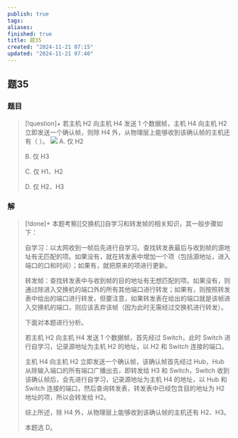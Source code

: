 ```yaml
---
publish: true
tags: 
aliases: 
finished: true
title: 题35
created: "2024-11-21 07:15"
updated: "2024-11-21 07:40"
---
```

## 题35
### 题目
> [!question]+
> 若主机 H2 向主机 H4 发送 1 个数据帧，主机 H4 向主机 H2 立即发送一个确认帧，则除 H4 外，从物理层上能够收到该确认帧的主机还有（ ）。
> ![](https://img.hwenyi.live/202411211514672.webp)
> A. 仅 H2
> 
> B. 仅 H3
> 
> C. 仅 H1、H2
> 
> D. 仅 H2、H3
### 解
> [!done]+
> 本题考察[[交换机]]自学习和转发帧的相关知识，其一般步骤如下：
> 
> 自学习：以太网收到一帧后先进行自学习。查找转发表最后与收到帧的源地址有无匹配的项。如果没有，就在转发表中增加一个项（包括源地址，进入端口的口和时间）；如果有，就把原来的项进行更新。
> 
> 转发帧：查找转发表中与收到帧的目的地址有无想匹配的项。如果没有，则通过除进入交换机的端口外的所有其他端口进行转发；如果有，则按照转发表中给出的端口进行转发，但要注意，如果转发表在给出的端口就是该帧进入交换机的端口，则应该丢弃该帧（因为此时无需经过交换机进行转发）。
> 
> 下面对本题进行分析。
> 
> 若主机 H2 向主机 H4 发送 1 个数据帧，首先经过 Switch，此时 Switch 进行自学习，记录源地址为主机 H2 的地址，以 H2 和 Switch 连接的端口。
> 
> 主机 H4 向主机 H2 立即发送一个确认帧，该确认帧首先经过 Hub，Hub 从除输入端口的所有端口广播出去，即转发给 H3 和 Switch，Switch 收到该确认帧后，会先进行自学习，记录源地址为主机 H4 的地址，以 Hub 和 Switch 连接的端口，然后查询转发表，转发表中已经包含目的地址为 H2 地址的项，所以会转发给 H2。
> 
> 综上所述，除 H4 外，从物理层上能够收到该确认帧的主机还有 H2、H3。
> 
> 本题选 D。